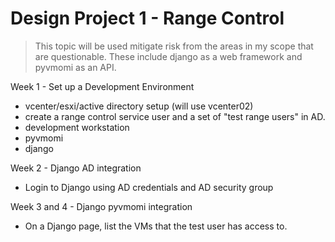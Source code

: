 # Design Project 1 - Range Control

> This topic will be used mitigate risk from the areas in my scope that are questionable.  These include django as a web framework and pyvmomi as an API.

Week 1 - Set up a Development Environment

* vcenter/esxi/active directory setup (will use vcenter02)
* create a range control service user and a set of "test range users" in AD.
* development workstation
* pyvmomi
* django

Week 2 - Django AD integration

* Login to Django using AD credentials and AD security group

Week 3 and 4 - Django pyvmomi integration

* On a Django page, list the VMs that the test user has access to.